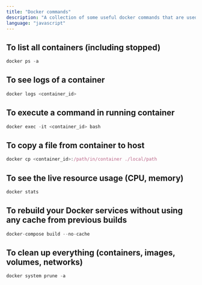 ```yaml
---
title: "Docker commands"
description: "A collection of some useful docker commands that are used quite often."
language: "javascript"
---
```


## To list all containers (including stopped)


```js
docker ps -a
```

## To see logs of a container

```js
docker logs <container_id>
```


## To execute a command in running container

```js
docker exec -it <container_id> bash
```
## To copy a file from container to host
```js
docker cp <container_id>:/path/in/container ./local/path
```

## To see the live resource usage (CPU, memory)
```js
docker stats
```

## To rebuild your Docker services without using any cache from previous builds

```js
docker-compose build --no-cache
```

## To clean up everything (containers, images, volumes, networks)
```js
docker system prune -a
```
